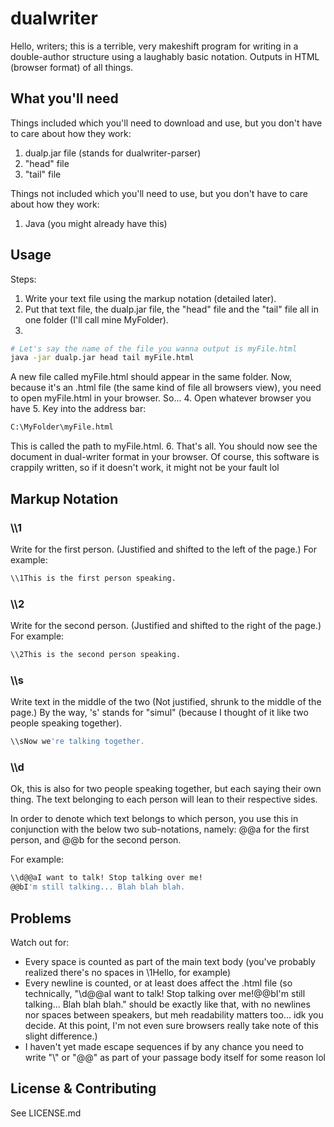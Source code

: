 # dualwriter
Hello, writers; this is a terrible, very makeshift program for writing in a double-author structure using a laughably basic notation. Outputs in HTML (browser format) of all things.

## What you'll need
Things included which you'll need to download and use, but you don't have to care about how they work:
  1. dualp.jar file (stands for dualwriter-parser)
  2. "head" file
  3. "tail" file
  
Things not included which you'll need to use, but you don't have to care about how they work:
  1. Java (you might already have this)

## Usage
Steps:
  1. Write your text file using the markup notation (detailed later).
  2. Put that text file, the dualp.jar file, the "head" file and the "tail" file all in one folder (I'll call mine MyFolder).
  3.
  ```bash
  # Let's say the name of the file you wanna output is myFile.html
  java -jar dualp.jar head tail myFile.html
  ```
  
  A new file called myFile.html should appear in the same folder. Now, because it's an .html file (the same kind of file all browsers view), you need to open myFile.html in your browser. So...
  4. Open whatever browser you have
  5. Key into the address bar:
  ```bash
  C:\MyFolder\myFile.html
  ```
  
  This is called the path to myFile.html.
  6. That's all. You should now see the document in dual-writer format in your browser. Of course, this software is crappily written, so if it doesn't work, it might not be your fault lol
  
  
## Markup Notation
### \\\\1
Write for the first person. (Justified and shifted to the left of the page.)
For example:
```bash
\\1This is the first person speaking.
```

### \\\\2
Write for the second person. (Justified and shifted to the right of the page.)
For example:
```bash
\\2This is the second person speaking.
```

### \\\\s
Write text in the middle of the two (Not justified, shrunk to the middle of the page.)
By the way, 's' stands for "simul" (because I thought of it like two people speaking together).
```bash
\\sNow we're talking together.
```

### \\\\d
Ok, this is also for two people speaking together, but each saying their own thing.
The text belonging to each person will lean to their respective sides.

In order to denote which text belongs to which person, you use this in conjunction with the below two sub-notations, namely:
  @@a for the first person, and
  @@b for the second person.

For example:
```bash
\\d@@aI want to talk! Stop talking over me!
@@bI'm still talking... Blah blah blah.
```

## Problems
Watch out for:
  - Every space is counted as part of the main text body (you've probably realized there's no spaces in \\1Hello, for example)
  - Every newline is counted, or at least does affect the .html file (so technically, "\\d@@aI want to talk! Stop talking over me!@@bI'm still talking... Blah blah blah." should be exactly like that, with no newlines nor spaces between speakers, but meh readability matters too... idk you decide. At this point, I'm not even sure browsers really take note of this slight difference.)
  - I haven't yet made escape sequences if by any chance you need to write "\\" or "@@" as part of your passage body itself for some reason lol
  
## License & Contributing
See LICENSE.md
  
